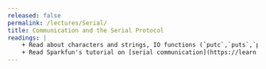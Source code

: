 ```yaml
---
released: false
permalink: /lectures/Serial/
title: Communication and the Serial Protocol
readings: |
    + Read about characters and strings, IO functions (`putc`,`puts`,`printf`), and structures (Sections 1.5, 1.6, 1.9, 5.5, 6, 7 in K&amp;R; or Section 3 in [EssentialC](http://cslibrary.stanford.edu/101/EssentialC.pdf)).
    + Read Sparkfun's tutorial on [serial communication](https://learn.sparkfun.com/tutorials/serial-communication/all).
---
```




